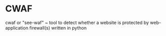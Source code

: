 # CWAF
cwaf or "see-waf" ~ tool to detect whether a website is protected by web-application firewall(s) written in python
